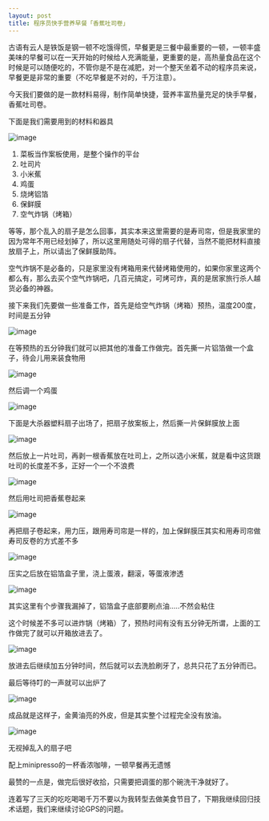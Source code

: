 ```yaml
---
layout: post
title: 程序员快手营养早餐「香蕉吐司卷」
---
```


古语有云人是铁饭是钢一顿不吃饿得慌，早餐更是三餐中最重要的一顿，一顿丰盛美味的早餐可以在一天开始的时候给人充满能量，更重要的是，高热量食品在这个时候是可以随便吃的，不管你是不是在减肥，对一个整天坐着不动的程序员来说，早餐更是非常的重要（不吃早餐是不对的，千万注意）。

今天我们要做的是一款材料易得，制作简单快捷，营养丰富热量充足的快手早餐，香蕉吐司卷。

下面是我们需要用到的材料和器具

![image](http://ww2.sinaimg.cn/large/578b198bgw1eu846cl35hj208c069q3p.jpg)

1. 菜板当作案板使用，是整个操作的平台
2. 吐司片
3. 小米蕉
4. 鸡蛋
5. 烧烤铝箔
6. 保鲜膜
7. 空气炸锅（烤箱）

等等，那个乱入的扇子是怎么回事，其实本来这里需要的是寿司帘，但是我家里的因为常年不用已经划掉了，所以这里用随处可得的扇子代替，当然不能把材料直接放扇子上，所以请出了保鲜膜助阵。

空气炸锅不是必备的，只是家里没有烤箱用来代替烤箱使用的，如果你家里这两个都么有，那么去买个空气炸锅吧，几百元搞定，可烤可炸，真的是居家旅行杀人越货必备的神器。


接下来我们先要做一些准备工作，首先是给空气炸锅（烤箱）预热，温度200度，时间是五分钟

![image](http://ww4.sinaimg.cn/large/578b198bgw1eu84f0xxbmj208c0b4aau.jpg)

在等预热的五分钟我们就可以把其他的准备工作做完。首先撕一片铝箔做一个盒子，待会儿用来装食物用

![image](http://ww3.sinaimg.cn/large/578b198bgw1eu84h60zjyj208c069dgl.jpg)

然后调一个鸡蛋

![image](http://ww3.sinaimg.cn/large/578b198bgw1eu84hin5stj208c0b43zg.jpg)

下面是大杀器塑料扇子出场了，把扇子放案板上，然后撕一片保鲜膜放上面

![image](http://ww1.sinaimg.cn/large/578b198bgw1eu84ii5t03j208c0b4jsi.jpg)

然后放上一片吐司，再剥一根香蕉放在吐司上，之所以选小米蕉，就是看中这货跟吐司的长度差不多，正好一个一个不浪费

![image](http://ww2.sinaimg.cn/large/578b198bgw1eu84k60d10j208c0693z5.jpg)

然后用吐司把香蕉卷起来

![image](http://ww1.sinaimg.cn/large/578b198bgw1eu84klph10j208c0693z6.jpg)

再把扇子卷起来，用力压，跟用寿司帘是一样的，加上保鲜膜压其实和用寿司帘做寿司反卷的方式差不多

![image](http://ww2.sinaimg.cn/large/578b198bgw1eu84m5rf93j208c069mxs.jpg)

压实之后放在铝箔盒子里，浇上蛋液，翻滚，等蛋液渗透

![image](http://ww4.sinaimg.cn/large/578b198bgw1eu84n7zw7sj208c069754.jpg)

其实这里有个步骤我漏掉了，铝箔盒子底部要刷点油.....不然会粘住

这个时候差不多可以进炸锅（烤箱）了，预热时间有没有五分钟无所谓，上面的工作做完了就可以开箱放进去了。

![image](http://ww4.sinaimg.cn/large/578b198bgw1eu84pnizxbj208c069q3j.jpg)

放进去后继续加五分钟时间，然后就可以去洗脸刷牙了，总共只花了五分钟而已。

最后等待叮的一声就可以出炉了

![image](http://ww3.sinaimg.cn/large/578b198bgw1eu84rks81zj208c0b4dh2.jpg)

成品就是这样子，金黄油亮的外皮，但是其实整个过程完全没有放油。

![image](http://ww1.sinaimg.cn/large/578b198bgw1eu84sj1793j208c0b4jsk.jpg)

无视掉乱入的扇子吧

配上minipresso的一杯香浓咖啡，一顿早餐再无遗憾

最赞的一点是，做完后很好收拾，只需要把调蛋的那个碗洗干净就好了。

连着写了三天的吃吃喝喝千万不要以为我转型去做美食节目了，下期我继续回归技术话题，我们来继续讨论GPS的问题。

